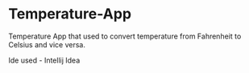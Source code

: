 # Temperature-App

Temperature App that used to convert temperature from Fahrenheit to Celsius and vice versa.

Ide used - Intellij Idea
